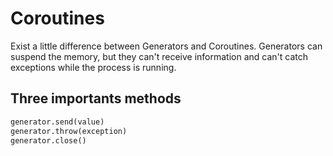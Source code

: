 # Coroutines

Exist a little difference between Generators and Coroutines. Generators can suspend the memory, but they can't receive information and can't catch exceptions while the process is running. 

## Three importants methods

```python
generator.send(value)
generator.throw(exception)
generator.close()
```